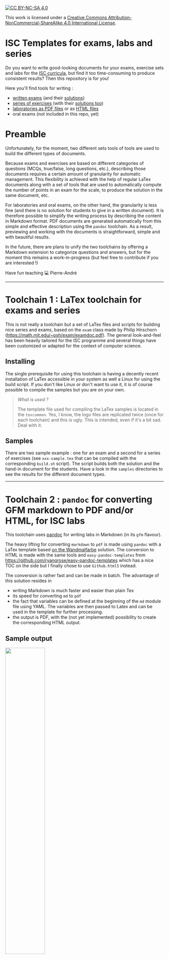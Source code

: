 [![CC BY-NC-SA 4.0][cc-by-nc-sa-shield]][cc-by-nc-sa]

This work is licensed under a
[Creative Commons Attribution-NonCommercial-ShareAlike 4.0 International License][cc-by-nc-sa].

[cc-by-nc-sa]: http://creativecommons.org/licenses/by-nc-sa/4.0/
[cc-by-nc-sa-image]: https://licensebuttons.net/l/by-nc-sa/4.0/88x31.png
[cc-by-nc-sa-shield]: https://img.shields.io/badge/License-CC%20BY--NC--SA%204.0-lightgrey.svg

# ISC Templates for exams, labs and series
Do you want to write good-looking documents for your exams, exercise sets and labs for the [ISC curricula](https://isc.hevs.ch), but find it too time-consuming to produce consistent results? Then this repository is for you!

Here you'll find tools for writing : 
- [written exams](samples/sample_written_exam/exam-sample.pdf) (and their [solutions](samples/sample_written_exam/exam-sample-sol.pdf))
- [series of exercises](samples/sample_series/serie-sample.pdf) (with their [solutions too](samples/sample_series/serie-sample.pdf))
- [laboratories as PDF files](samples/sample_lab/lab-expressions.pdf) or as [HTML files](samples/sample_lab_html/html/lab-fp.html)
- oral exams (not included in this repo, yet)

# Preamble
Unfortunately, for the moment, two different sets tools of tools are used to build the different types of documents. 

Because exams and exercises are based on different categories of questions (MCQs, true/false, long questions, etc.), describing those documents requires a certain amount of granularity for automatic management. This flexibility is achieved with the help of regular LaTex documents along with a set of tools that are used to automatically compute the number of points in an exam for the scale, to produce the solution in the same document, etc.

For laboratories and oral exams, on the other hand, the granularity is less fine (and there is no solution for students to give in a written document). It is therefore possible to simplify the writing process by describing the content in Markdown format. PDF documents are generated automatically from this simple and effective description using the `pandoc` toolchain. As a result, previewing and working with the documents is straightforward, simple and with beautiful results.

In the future, there are plans to unify the two toolchains by offering a Markdown extension to categorize questions and answers, but for the moment this remains a work-in-progress (but feel free to contribute if you are interested !)

Have fun teaching :computer:
Pierre-André

---

# Toolchain 1 : LaTex toolchain for exams and series

This is not really a toolchain but a set of LaTex files and scripts for building nice series and exams, based on the `exam` class made by Philip Hirschorn (https://math.mit.edu/~psh/exam/examdoc.pdf). The general look-and-feel has been heavily tailored for the ISC programme and several things have been customized or adapted for the context of computer science. 

## Installing
The single prerequisite for using this toolchain is having a decently recent installation of LaTex accessible in your system as well a Linux for using the build script. If you don't like Linux or don't want to use it, it is of course possible to compile the samples but you are on your own. 

> _What is used ?_
>
> The template file used for compiling the LaTex samples is located in the `texcommon`. 
> Yes, I know, the logo files are replicated twice (once for each toolchain) and this is ugly. This is intended, even if it's a bit sad. Deal with it.

## Samples
There are two sample example : one for an exam and a second for a series of exercises (see `xxx-sample.tex` that can be compiled with the corresponding `build.sh` script). The script builds both the solution and the hand-in document for the students. Have a look in the `samples` directories to see the results for the different document types.

---
# Toolchain 2 : `pandoc` for converting GFM markdown to PDF and/or HTML, for ISC labs
This toolchain uses [pandoc](https://pandoc.org/) for writing labs in Markdown (in its `gfm` flavour). 

The heavy lifting for converting `markdown` to `pdf` is made using `pandoc` with a LaTex template based [on the Wandmalfarbe](https://github.com/Wandmalfarbe/pandoc-latex-template) solution. The conversion to HTML is made with the same tools and `easy-pandoc-templates` from https://github.com/ryangrose/easy-pandoc-templates which has a nice TOC on the side but I finally chose to use `Github.html5` instead.

The conversion is rather fast and can be made in batch. The advantage of this solution resides in 
- writing Markdown is much faster and easier than plain Tex
- its speed for converting `md` to `pdf`
- the fact that variables can be defined at the beginning of the `md` module file using YAML. The variables are then passed to Latex and can be used in the template for further processing.
- the output is PDF, with the (not yet implemented) possibility to create the corresponding HTML output.

## Sample output
<img src="output.png" width="50%" height="50%">

## Repository content
This repository contains a set of script files (in `build_tool`), the corresponding LaTex template for the lab as well as some examples (in the `samples` directory).

## Installing
The toolchain has been tested on Debian based distros (Ubuntu on WSL2, native Debian) and on MacOS. It has some dependencies on native tools as explained below.

### General Linux dependencies (for Debian based distros)
Quick install (but not minimal):

```bash
apt install parallel rename librsvg2-bin
apt install texlive-full
```

---  

### Installing Pandoc 
Please install `pandoc` latest version from here `https://github.com/jgm/pandoc/releases/tag/3.1.2` or newer, following the instructions. Please do not use `apt` for installing `pandoc` as the packages are largely outdated (at least for older Ubuntu distributions).

## Compiling a lab with the toolchain
Clone this repository somewhere in your filesystem. Let's consider that the toolchain is installed in `~/build_tool/`. 

In order to build the PDF from the `samples/sample_lab/lab-expressions.md` file, run from the location the `md` you want to compile is located :

```bash
~/build_tool/build_pandoc.sh -n lab-expressions.md
```

If no file is specified, the first `md` file is compiled 

```bash 
~/build_tool/build_pandoc.sh
```

### Continuous compilation
It is also possible to run compilation every time the source file is changed by using the `build_continuous.sh` script.

## Compiling with HTML output
For HTML output, `pandoc` is used as well. Different themes are provided and even though the results are not perfect so far, it works. To see how it works, go to `samples/sample_lab_html` and run the corresponding `.sh` files. The output looks like this : 

<img src="output_html.png" width="50%" height="50%">

For continuous update during development, I use (even if not really required but so comfy to use) 

```bash
gem install filewatcher
gem install filewatcher-cli
```

and then

```bash
./build_html.sh
```

The output is very nice as it is a single HTML file ! The different templates are embedded in the `build_tool` directory.

# Questions and help
If you need any help for installing or running those tools, do not hesitate to get in touch with its maintainer. 

You can of course also propose changes using PR or raise issues if something is not clear. Have fun teaching !
